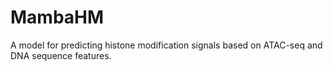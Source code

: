 # MambaHM
A model for predicting histone modification signals based on ATAC-seq and DNA sequence features.
